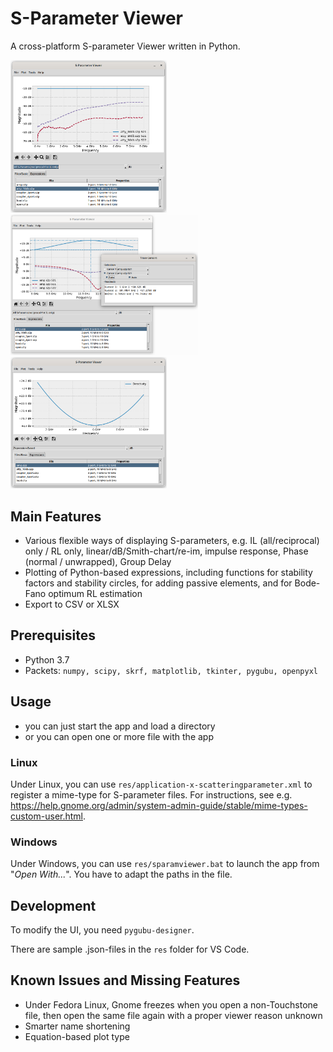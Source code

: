 S-Parameter Viewer
==================

A cross-platform S-parameter Viewer written in Python.

<img src="./doc/screenshot_mainwin_s2p.png" width="250" /> <img src="./doc/screenshot_mainwin_markers.png" width="300" /> <img src="./doc/screenshot_mainwin_expr.png" width="250" />


Main Features
-------------

- Various flexible ways of displaying S-parameters, e.g. IL (all/reciprocal) only / RL only, linear/dB/Smith-chart/re-im, impulse response, Phase (normal / unwrapped), Group Delay
- Plotting of Python-based expressions, including functions for stability factors and stability circles, for adding passive elements, and for Bode-Fano optimum RL estimation
- Export to CSV or XLSX


Prerequisites
-------------

- Python 3.7
- Packets: `numpy, scipy, skrf, matplotlib, tkinter, pygubu, openpyxl`


Usage
-----

- you can just start the app and load a directory
- or you can open one or more file with the app

### Linux

Under Linux, you can use `res/application-x-scatteringparameter.xml` to register a mime-type for S-parameter files. For instructions, see e.g. <https://help.gnome.org/admin/system-admin-guide/stable/mime-types-custom-user.html>.

### Windows

Under Windows, you can use `res/sparamviewer.bat` to launch the app from "*Open With...*". You have to adapt the paths in the file.
	

Development
-----------

To modify the UI, you need `pygubu-designer`.

There are sample .json-files in the `res` folder for VS Code.


Known Issues and Missing Features
---------------------------------

- Under Fedora Linux, Gnome freezes when you open a non-Touchstone file, then open the same file again with a proper viewer reason unknown
- Smarter name shortening
- Equation-based plot type
